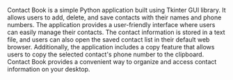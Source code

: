 Contact Book is a simple Python application built using Tkinter GUI library. It allows users to add, delete, and save contacts with their names and phone numbers. The application provides a user-friendly interface where users can easily manage their contacts. The contact information is stored in a text file, and users can also open the saved contact list in their default web browser. Additionally, the application includes a copy feature that allows users to copy the selected contact's phone number to the clipboard. Contact Book provides a convenient way to organize and access contact information on your desktop.